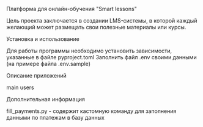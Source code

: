 Платформа для онлайн-обучения "Smart lessons"

Цель проекта заключается в создании LMS-системы, в которой каждый желающий может размещать свои полезные материалы или курсы.

Установка и использование

Для работы программы необходимо установить зависимости, указанные в файле pyproject.toml
Заполнить файл .env своими данными (на примере файла .env.sample)


Описание приложений

main 
users 

Дополнительная информация

fill_payments.py - содержит кастомную команду для заполнения данными по платежам в базу данных
